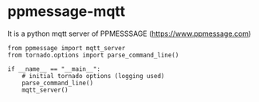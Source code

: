 # ppmessage-mqtt
It is a python mqtt server of PPMESSSAGE (https://www.ppmessage.com)

```
from ppmessage import mqtt_server
from tornado.options import parse_command_line()

if __name__ == "__main__":
    # initial tornado options (logging used)
    parse_command_line()
    mqtt_server()
```
